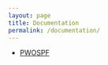 ```yaml
---
layout: page
title: Documentation
permalink: /documentation/
---
```


* [PWOSPF](/_documentation/pwospf)
